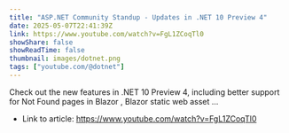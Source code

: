 ```yaml
---
title: "ASP.NET Community Standup - Updates in .NET 10 Preview 4"
date: 2025-05-07T22:41:39Z
link: https://www.youtube.com/watch?v=FgL1ZCoqTl0
showShare: false
showReadTime: false
thumbnail: images/dotnet.png
tags: ["youtube.com/@dotnet"]
---
```

Check out the new features in .NET 10 Preview 4, including better support for Not Found pages in Blazor , Blazor static web asset ...

- Link to article: https://www.youtube.com/watch?v=FgL1ZCoqTl0